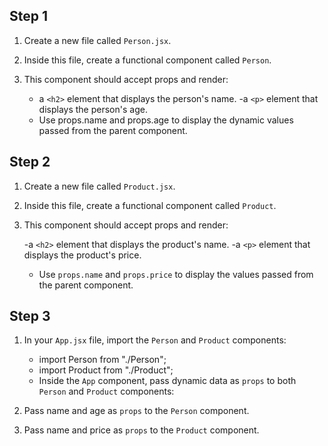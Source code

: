 ## Step 1

1. Create a new file called `Person.jsx`.

2. Inside this file, create a functional component called `Person`.

3. This component should accept props and render:

    - a `<h2>` element that displays the person's name.
    -a `<p>` element that displays the person's age.
    - Use props.name and props.age to display the dynamic values passed from the parent component.

## Step 2

1. Create a new file called `Product.jsx`.

2. Inside this file, create a functional component called `Product`.

3. This component should accept props and render:

    -a `<h2>` element that displays the product's name.
    -a `<p>` element that displays the product's price.
    - Use `props.name` and `props.price` to display the values passed from the parent component.

## Step 3

1. In your `App.jsx` file, import the `Person` and `Product` components:

    - import Person from "./Person";
    - import Product from "./Product";
    - Inside the `App` component, pass dynamic data as `props` to both `Person` and `Product` components:

2. Pass name and age as `props` to the `Person` component.
3. Pass name and price as `props` to the `Product` component.
